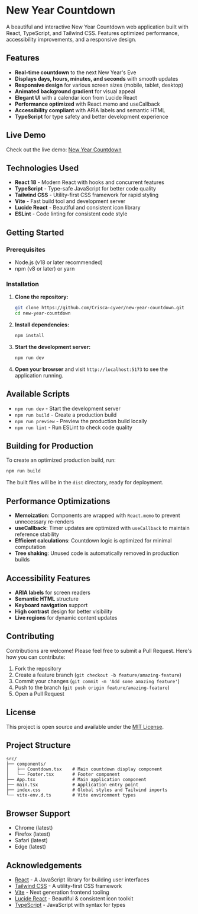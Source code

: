 # New Year Countdown

A beautiful and interactive New Year Countdown web application built with React, TypeScript, and Tailwind CSS. Features optimized performance, accessibility improvements, and a responsive design.

## Features

- **Real-time countdown** to the next New Year's Eve
- **Displays days, hours, minutes, and seconds** with smooth updates
- **Responsive design** for various screen sizes (mobile, tablet, desktop)
- **Animated background gradient** for visual appeal
- **Elegant UI** with a calendar icon from Lucide React
- **Performance optimized** with React.memo and useCallback
- **Accessibility compliant** with ARIA labels and semantic HTML
- **TypeScript** for type safety and better development experience

## Live Demo

Check out the live demo: [New Year Countdown](https://super-meerkat-3d410f.netlify.app)

## Technologies Used

- **React 18** - Modern React with hooks and concurrent features
- **TypeScript** - Type-safe JavaScript for better code quality
- **Tailwind CSS** - Utility-first CSS framework for rapid styling
- **Vite** - Fast build tool and development server
- **Lucide React** - Beautiful and consistent icon library
- **ESLint** - Code linting for consistent code style

## Getting Started

### Prerequisites

- Node.js (v18 or later recommended)
- npm (v8 or later) or yarn

### Installation

1. **Clone the repository:**
    ```bash
    git clone https://github.com/Crisca-cyver/new-year-countdown.git
    cd new-year-countdown
    ```

2. **Install dependencies:**
    ```bash
    npm install
    ```

3. **Start the development server:**
    ```bash
    npm run dev
    ```

4. **Open your browser** and visit `http://localhost:5173` to see the application running.

## Available Scripts

- `npm run dev` - Start the development server
- `npm run build` - Create a production build
- `npm run preview` - Preview the production build locally
- `npm run lint` - Run ESLint to check code quality

## Building for Production

To create an optimized production build, run:

```bash
npm run build
```

The built files will be in the `dist` directory, ready for deployment.

## Performance Optimizations

- **Memoization**: Components are wrapped with `React.memo` to prevent unnecessary re-renders
- **useCallback**: Timer updates are optimized with `useCallback` to maintain reference stability
- **Efficient calculations**: Countdown logic is optimized for minimal computation
- **Tree shaking**: Unused code is automatically removed in production builds

## Accessibility Features

- **ARIA labels** for screen readers
- **Semantic HTML** structure
- **Keyboard navigation** support
- **High contrast** design for better visibility
- **Live regions** for dynamic content updates

## Contributing

Contributions are welcome! Please feel free to submit a Pull Request. Here's how you can contribute:

1. Fork the repository
2. Create a feature branch (`git checkout -b feature/amazing-feature`)
3. Commit your changes (`git commit -m 'Add some amazing feature'`)
4. Push to the branch (`git push origin feature/amazing-feature`)
5. Open a Pull Request

## License

This project is open source and available under the [MIT License](LICENSE).

## Project Structure

```
src/
├── components/
│   ├── Countdown.tsx    # Main countdown display component
│   └── Footer.tsx       # Footer component
├── App.tsx              # Main application component
├── main.tsx             # Application entry point
├── index.css            # Global styles and Tailwind imports
└── vite-env.d.ts        # Vite environment types
```

## Browser Support

- Chrome (latest)
- Firefox (latest)
- Safari (latest)
- Edge (latest)

## Acknowledgements

- [React](https://reactjs.org/) - A JavaScript library for building user interfaces
- [Tailwind CSS](https://tailwindcss.com/) - A utility-first CSS framework
- [Vite](https://vitejs.dev/) - Next generation frontend tooling
- [Lucide React](https://lucide.dev/) - Beautiful & consistent icon toolkit
- [TypeScript](https://www.typescriptlang.org/) - JavaScript with syntax for types
